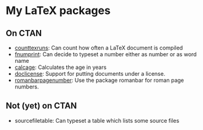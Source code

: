 # My LaTeX packages

## On CTAN
* [counttexruns](https://ctan.org/pkg/counttexruns): Can count how often a LaTeX document is compiled
* [fnumprint](https://ctan.org/pkg/fnumprint): Can decide to typeset a number either as number or as word name
* [calcage](https://ctan.org/pkg/calcage): Calculates the age in years
* [doclicense](https://ctan.org/pkg/doclicense): Support for putting documents under a license.
* [romanbarpagenumber](https://ctan.org/pkg/romanbarpagenumber): Use the package romanbar for roman page numbers.

## Not (yet) on CTAN
* sourcefiletable: Can typeset a table which lists some source files
